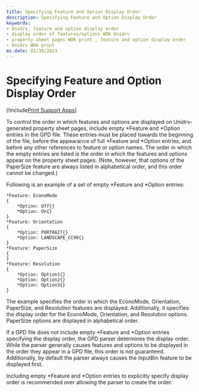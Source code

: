 ```yaml
---
title: Specifying Feature and Option Display Order
description: Specifying Feature and Option Display Order
keywords:
- Unidrv, feature and option display order
- display order of features/options WDK Unidrv
- property sheet pages WDK print , feature and option display order
- Unidrv WDK print
ms.date: 01/30/2023
---
```


# Specifying Feature and Option Display Order

[!include[Print Support Apps](../includes/print-support-apps.md)]

To control the order in which features and options are displayed on Unidrv-generated property sheet pages, include empty \*Feature and \*Option entries in the GPD file. These entries must be placed towards the beginning of the file, before the appearance of full \*Feature and \*Option entries, and before any other references to feature or option names. The order in which the empty entries are listed is the order in which the features and options appear on the property sheet pages. (Note, however, that options of the PaperSize feature are always listed in alphabetical order, and this order cannot be changed.)

Following is an example of a set of empty \*Feature and \*Option entries:

```GPD
*Feature: EconoMode
{
    *Option: Off{}
    *Option: On{}
}
*Feature: Orientation
{
    *Option: PORTRAIT{}
    *Option: LANDSCAPE_CC90{}
}
*Feature: PaperSize
{
}
*Feature: Resolution
{
    *Option: Option1{}
    *Option: Option2{}
    *Option: Option3{}
}
```

The example specifies the order in which the EconoMode, Orientation, PaperSize, and Resolution features are displayed. Additionally, it specifies the display order for the EconoMode, Orientation, and Resolution options. PaperSize options are displayed in alphabetical order.

If a GPD file does not include empty \*Feature and \*Option entries specifying the display order, the GPD parser determines the display order. While the parser generally causes features and options to be displayed in the order they appear in a GPD file, this order is not guaranteed. Additionally, by default the parser always causes the InputBin feature to be displayed first.

Including empty \*Feature and \*Option entries to explicitly specify display order is recommended over allowing the parser to create the order.

